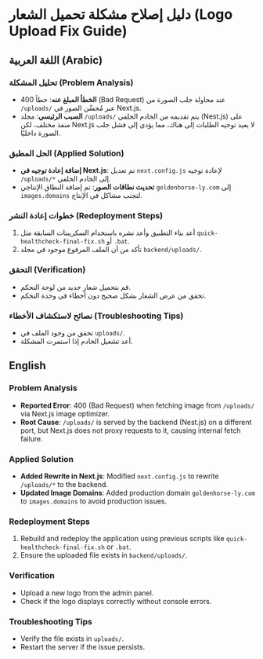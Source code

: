 # دليل إصلاح مشكلة تحميل الشعار (Logo Upload Fix Guide)

## اللغة العربية (Arabic)

### تحليل المشكلة (Problem Analysis)
- **الخطأ المبلغ عنه**: خطأ 400 (Bad Request) عند محاولة جلب الصورة من `/uploads/` عبر مُحسِّن الصور في Next.js.
- **السبب الرئيسي**: مجلد `/uploads/` يتم تقديمه من الخادم الخلفي (Nest.js) على منفذ مختلف، لكن Next.js لا يعيد توجيه الطلبات إلى هناك، مما يؤدي إلى فشل جلب الصورة داخليًا.

### الحل المطبق (Applied Solution)
- **إضافة إعادة توجيه في Next.js**: تم تعديل `next.config.js` لإعادة توجيه `/uploads/*` إلى الخادم الخلفي.
- **تحديث نطاقات الصور**: تم إضافة النطاق الإنتاجي `goldenhorse-ly.com` إلى `images.domains` لتجنب مشاكل في الإنتاج.

### خطوات إعادة النشر (Redeployment Steps)
1. أعد بناء التطبيق وأعد نشره باستخدام السكريبتات السابقة مثل `quick-healthcheck-final-fix.sh` أو `.bat`.
2. تأكد من أن الملف المرفوع موجود في مجلد `backend/uploads/`.

### التحقق (Verification)
- قم بتحميل شعار جديد من لوحة التحكم.
- تحقق من عرض الشعار بشكل صحيح دون أخطاء في وحدة التحكم.

### نصائح لاستكشاف الأخطاء (Troubleshooting Tips)
- تحقق من وجود الملف في `uploads/`.
- أعد تشغيل الخادم إذا استمرت المشكلة.

## English

### Problem Analysis
- **Reported Error**: 400 (Bad Request) when fetching image from `/uploads/` via Next.js image optimizer.
- **Root Cause**: `/uploads/` is served by the backend (Nest.js) on a different port, but Next.js does not proxy requests to it, causing internal fetch failure.

### Applied Solution
- **Added Rewrite in Next.js**: Modified `next.config.js` to rewrite `/uploads/*` to the backend.
- **Updated Image Domains**: Added production domain `goldenhorse-ly.com` to `images.domains` to avoid production issues.

### Redeployment Steps
1. Rebuild and redeploy the application using previous scripts like `quick-healthcheck-final-fix.sh` or `.bat`.
2. Ensure the uploaded file exists in `backend/uploads/`.

### Verification
- Upload a new logo from the admin panel.
- Check if the logo displays correctly without console errors.

### Troubleshooting Tips
- Verify the file exists in `uploads/`.
- Restart the server if the issue persists.